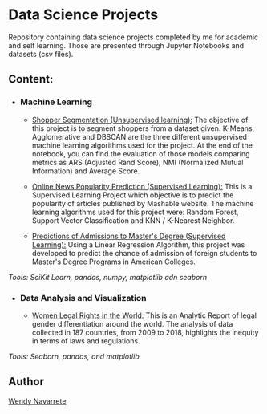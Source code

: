 # Data Science Projects

Repository containing data science projects completed by me for academic and self learning. Those are presented
through Jupyter Notebooks and datasets (csv files).


## Content:

- ### Machine Learning

  - [Shopper Segmentation (Unsupervised learning):](https://github.com/mwpnava/Data-Science-Projects/tree/master/ShopperSegments_prediction) The objective of this project is to segment shoppers from a dataset given. K-Means, Agglomerative and DBSCAN are the three different unsupervised machine learning algorithms used for the project. At the end of the notebook, you can find the evaluation of those models comparing metrics as ARS (Adjusted Rand Score), NMI (Normalized Mutual Information) and Average Score.

  - [Online News Popularity Prediction (Supervised Learning):](https://github.com/mwpnava/Data-Science-Projects/tree/master/Popularity_prediction) This is a Supervised Learning Project which objective is to predict the popularity of articles published by Mashable website. The machine learning algorithms used for this project were: Random Forest, Support Vector Classification and KNN / K-Nearest Neighbor.

  - [Predictions of Admissions to Master's Degree (Supervised Learning):](https://github.com/mwpnava/thinkful/blob/master/Linear_regression.ipynb) Using a Linear Regression Algorithm, this project was developed to predict the chance of admission of foreign students to Master's Degree Programs in American Colleges.

*Tools: SciKit Learn, pandas, numpy, matplotlib adn seaborn*


- ### Data Analysis and Visualization

  - [Women Legal Rights in the World:](https://github.com/mwpnava/thinkful/blob/master/Capstone_1:Analytic_Report_and_Research_Proposal.ipynb) This is an Analytic Report of legal gender differentiation around the world. The analysis of data collected in 187 countries, from 2009 to 2018, highlights the inequity in terms of laws and regulations.

*Tools: Seaborn, pandas, and matplotlib*



## Author

[Wendy Navarrete](http://wendynavarrete.com)
